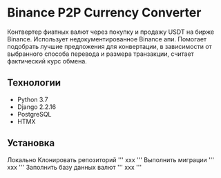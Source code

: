 # Binance P2P Currency Converter
Контвертер фиатных валют через покупку и продажу USDT на бирже Binance.
Использует недокументированное Binance апи.
Помогает подобрать лучшие предложения для конвертации, в зависимости от выбранного способа перевода и размера транзакции, считает фактический курс обмена.   

## Технологии
- Python 3.7
- Django 2.2.16
- PostgreSQL
- HTMX

## Установка
Локально
Клонировать репозиторий
'''
xxx
'''
Выполнить миграции
'''
xxx
'''
Заполнить базу данных валют
'''
xxx
'''
